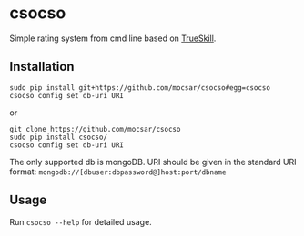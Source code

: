 # csocso
Simple rating system from cmd line based on [TrueSkill](http://trueskill.org/).


## Installation

```
sudo pip install git+https://github.com/mocsar/csocso#egg=csocso
csocso config set db-uri URI
```

or

```
git clone https://github.com/mocsar/csocso
sudo pip install csocso/
csocso config set db-uri URI
```

The only supported db is mongoDB.
URI should be given in the standard URI format: `mongodb://[dbuser:dbpassword@]host:port/dbname`

## Usage

Run `csocso --help` for detailed usage.

